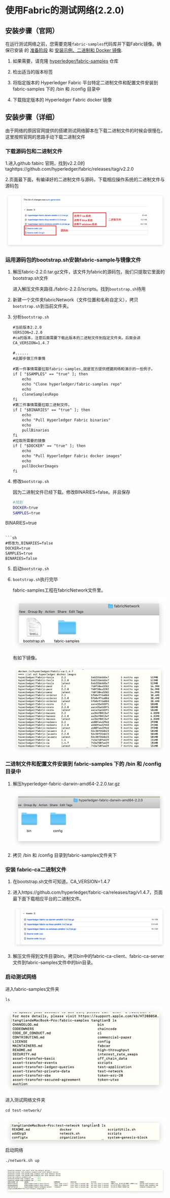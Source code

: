 # 使用Fabric的测试网络(2.2.0)

## 安装步骤（官网）

在运行测试网络之前，您需要克隆`fabric-samples`代码库并下载Fabric镜像。确保已安装 的 [准备阶段](https://hyperledger-fabric.readthedocs.io/zh_CN/release-2.2/prereqs.html) 和 [安装示例、二进制和 Docker 镜像](https://hyperledger-fabric.readthedocs.io/zh_CN/release-2.2/install.html).

1. 如果需要，请克隆 [hyperledger/fabric-samples](https://github.com/hyperledger/fabric-samples) 仓库

2. 检出适当的版本标签

3. 将指定版本的 Hyperledger Fabric 平台特定二进制文件和配置文件安装到 fabric-samples 下的 /bin 和 /config 目录中

4. 下载指定版本的 Hyperledger Fabric docker 镜像

   

## 安装步骤（详细）

由于网络的原因官网提供的搭建测试网络脚本在下载二进制文件的时候会很慢在。这里按照官网的思路手动下载二进制文件

### 下载源码包和二进制文件

1.进入github fabirc 官网，找到v2.2.0的taghttps://github.com/hyperledger/fabric/releases/tag/v2.2.0

2.页面最下面，有编译好的二进制文件与源码，下载相应操作系统的二进制文件与源码包

![image-20201228092727537](../screenshot/image-20201228092727537.png)

### 运用源码包的bootstrap.sh安装fabric-sample与镜像文件

1. 解压fabric-2.2.0.tar.gz文件，该文件为fabric的源码包，我们只提取它里面的bootstrap.sh文件

   进入解压文件夹路径./fabric-2.2.0/scripts。找到`bootstrap.sh`待用

2. 新建一个文件夹fabricNetwork（文件位置和名称自定义），拷贝`bootstrap.sh`到当前文件夹。

3. 分析`bootstrap.sh`

   ```shell
   #当前版本2.2.0
   VERSION=2.2.0
   #ca的版本，注意后面需要下载此版本的二进制文件到指定文件夹。后面会讲
   CA_VERSION=1.4.7
   
   #......
   #此脚步做三件事情
   
   #第一件事情需要拉取fabric-samples,就是官方提供搭建网络和演示的一些例子。
   if [ "$SAMPLES" == "true" ]; then
       echo
       echo "Clone hyperledger/fabric-samples repo"
       echo
       cloneSamplesRepo
   fi
   #第二件事情需要拉取二进制文件。
   if [ "$BINARIES" == "true" ]; then
       echo
       echo "Pull Hyperledger Fabric binaries"
       echo
       pullBinaries
   fi
   #拉取所需要的镜像
   if [ "$DOCKER" == "true" ]; then
       echo
       echo "Pull Hyperledger Fabric docker images"
       echo
       pullDockerImages
   fi
   ```

4. 修改`bootstrap.sh`

   因为二进制文件已经下载。修改BINARIES=false。并且保存
   
   ```sh
   #找到
   DOCKER=true
   SAMPLES=true
BINARIES=true
   ```
   
   ```sh
   #修改为,BINARIES=false
   DOCKER=true
   SAMPLES=true
   BINARIES=false
   ```
   
5. 启动`bootstrap.sh`

6. `bootstrap.sh`执行完毕

   fabric-samples工程在fabricNetwork文件里。

   ![image-20201228103607845](../screenshot/image-20201228103607845.png)

   有如下镜像。

   ![image-20201228104417521](../screenshot/image-20201228104417521.png)

   

### 二进制文件和配置文件安装到 fabric-samples 下的 /bin 和 /config 目录中

1. 解压hyperledger-fabric-darwin-amd64-2.2.0.tar.gz

   ![image-20201228105354797](../screenshot/image-20201228105354797.png)

2. 拷贝 /bin 和 /config 目录到fabric-samples文件夹下



### 安装 fabric-ca二进制文件

1. 在bootstrap.sh文件可知道。CA_VERSION=1.4.7

2. 进入https://github.com/hyperledger/fabric-ca/releases/tag/v1.4.7，页面最下面下载相应平台的二进制文件。

   ![image-20201228105837656](../screenshot/image-20201228105837656.png)

3. 解压文件得到文件目录bin。拷贝bin中的fabric-ca-client、fabric-ca-server文件到fabric-samples文件中的bin目录。

### 启动测试网络

进入fabric-samples文件夹

`ls`

![image-20201228110506206](../screenshot/image-20201228110506206.png)

进入测试网络文件夹

`cd test-network/`

![image-20201228110631245](../screenshot/image-20201228110631245.png)
启动网络

`./network.sh up`

![image-20201228110854402](../screenshot/image-20201228110854402.png)